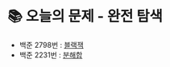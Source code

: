 # 📚 오늘의 문제 - 완전 탐색
- 백준 2798번 : [블랙잭](https://www.acmicpc.net/problem/2798)
- 백준 2231번 : [분해합](https://www.acmicpc.net/problem/2231)
